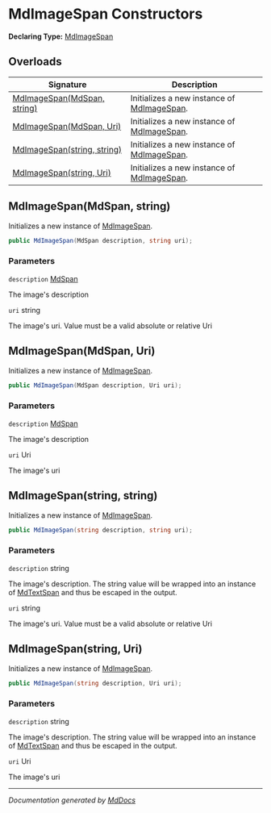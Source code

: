 ﻿# MdImageSpan Constructors

**Declaring Type:** [MdImageSpan](../index.md)

## Overloads

| Signature                                                | Description                                               |
| -------------------------------------------------------- | --------------------------------------------------------- |
| [MdImageSpan(MdSpan, string)](#mdimagespanmdspan-string) | Initializes a new instance of [MdImageSpan](../index.md). |
| [MdImageSpan(MdSpan, Uri)](#mdimagespanmdspan-uri)       | Initializes a new instance of [MdImageSpan](../index.md). |
| [MdImageSpan(string, string)](#mdimagespanstring-string) | Initializes a new instance of [MdImageSpan](../index.md). |
| [MdImageSpan(string, Uri)](#mdimagespanstring-uri)       | Initializes a new instance of [MdImageSpan](../index.md). |

## MdImageSpan(MdSpan, string)

Initializes a new instance of [MdImageSpan](../index.md).

```csharp
public MdImageSpan(MdSpan description, string uri);
```

### Parameters

`description`  [MdSpan](../../MdSpan/index.md)

The image's description

`uri`  string

The image's uri. Value must be a valid absolute or relative Uri

## MdImageSpan(MdSpan, Uri)

Initializes a new instance of [MdImageSpan](../index.md).

```csharp
public MdImageSpan(MdSpan description, Uri uri);
```

### Parameters

`description`  [MdSpan](../../MdSpan/index.md)

The image's description

`uri`  Uri

The image's uri

## MdImageSpan(string, string)

Initializes a new instance of [MdImageSpan](../index.md).

```csharp
public MdImageSpan(string description, string uri);
```

### Parameters

`description`  string

The image's description. The string value will be wrapped into an instance of [MdTextSpan](../../MdTextSpan/index.md) and thus be escaped in the output.

`uri`  string

The image's uri. Value must be a valid absolute or relative Uri

## MdImageSpan(string, Uri)

Initializes a new instance of [MdImageSpan](../index.md).

```csharp
public MdImageSpan(string description, Uri uri);
```

### Parameters

`description`  string

The image's description. The string value will be wrapped into an instance of [MdTextSpan](../../MdTextSpan/index.md) and thus be escaped in the output.

`uri`  Uri

The image's uri

___

*Documentation generated by [MdDocs](https://github.com/ap0llo/mddocs)*
